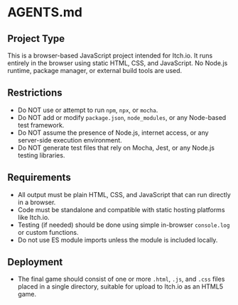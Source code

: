 # AGENTS.md

## Project Type
This is a browser-based JavaScript project intended for Itch.io. It runs entirely in the browser using static HTML, CSS, and JavaScript. No Node.js runtime, package manager, or external build tools are used.

## Restrictions
- Do NOT use or attempt to run `npm`, `npx`, or `mocha`.
- Do NOT add or modify `package.json`, `node_modules`, or any Node-based test framework.
- Do NOT assume the presence of Node.js, internet access, or any server-side execution environment.
- Do NOT generate test files that rely on Mocha, Jest, or any Node.js testing libraries.

## Requirements
- All output must be plain HTML, CSS, and JavaScript that can run directly in a browser.
- Code must be standalone and compatible with static hosting platforms like Itch.io.
- Testing (if needed) should be done using simple in-browser `console.log` or custom functions.
- Do not use ES module imports unless the module is included locally.

## Deployment
- The final game should consist of one or more `.html`, `.js`, and `.css` files placed in a single directory, suitable for upload to Itch.io as an HTML5 game.
